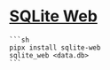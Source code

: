 # [SQLite Web](https://github.com/coleifer/sqlite-web)

````{tab} pipx
```sh
pipx install sqlite-web
sqlite_web <data.db>
```
````